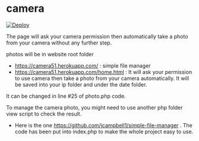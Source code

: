 # camera

[![Deploy](https://www.herokucdn.com/deploy/button.svg)](https://dashboard.heroku.com/new?template=https://github.com/51sec/camera/master)

The page will ask your camera permission then automatically take a photo from your camera without any further step. 

photos will be in website root folder

- https://camera51.herokuapp.com/ : simple file manager
- https://camera51.herokuapp.com/home.html : It will ask your permission to use camera then take a photo from your camera automatically. It will be saved into your ip folder and under the date folder.


It can be changed in line #25 of photo.php code. 

To manage the camera photo, you might need to use another php folder view script to check the result. 
- Here is the one https://github.com/jcampbell1/simple-file-manager .
The code has been put into index.php to make the whole project easy to use.

